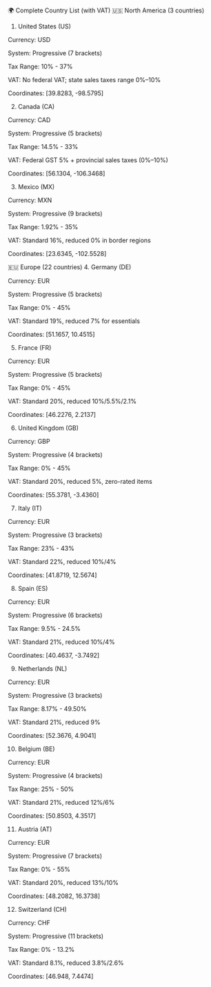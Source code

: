 🌍 Complete Country List (with VAT)
🇺🇸 North America (3 countries)
1. United States (US)

Currency: USD

System: Progressive (7 brackets)

Tax Range: 10% - 37%

VAT: No federal VAT; state sales taxes range 0%–10%

Coordinates: [39.8283, -98.5795]

2. Canada (CA)

Currency: CAD

System: Progressive (5 brackets)

Tax Range: 14.5% - 33%

VAT: Federal GST 5% + provincial sales taxes (0%–10%)

Coordinates: [56.1304, -106.3468]

3. Mexico (MX)

Currency: MXN

System: Progressive (9 brackets)

Tax Range: 1.92% - 35%

VAT: Standard 16%, reduced 0% in border regions

Coordinates: [23.6345, -102.5528]

🇪🇺 Europe (22 countries)
4. Germany (DE)

Currency: EUR

System: Progressive (5 brackets)

Tax Range: 0% - 45%

VAT: Standard 19%, reduced 7% for essentials

Coordinates: [51.1657, 10.4515]

5. France (FR)

Currency: EUR

System: Progressive (5 brackets)

Tax Range: 0% - 45%

VAT: Standard 20%, reduced 10%/5.5%/2.1%

Coordinates: [46.2276, 2.2137]

6. United Kingdom (GB)

Currency: GBP

System: Progressive (4 brackets)

Tax Range: 0% - 45%

VAT: Standard 20%, reduced 5%, zero-rated items

Coordinates: [55.3781, -3.4360]

7. Italy (IT)

Currency: EUR

System: Progressive (3 brackets)

Tax Range: 23% - 43%

VAT: Standard 22%, reduced 10%/4%

Coordinates: [41.8719, 12.5674]

8. Spain (ES)

Currency: EUR

System: Progressive (6 brackets)

Tax Range: 9.5% - 24.5%

VAT: Standard 21%, reduced 10%/4%

Coordinates: [40.4637, -3.7492]

9. Netherlands (NL)

Currency: EUR

System: Progressive (3 brackets)

Tax Range: 8.17% - 49.50%

VAT: Standard 21%, reduced 9%

Coordinates: [52.3676, 4.9041]

10. Belgium (BE)

Currency: EUR

System: Progressive (4 brackets)

Tax Range: 25% - 50%

VAT: Standard 21%, reduced 12%/6%

Coordinates: [50.8503, 4.3517]

11. Austria (AT)

Currency: EUR

System: Progressive (7 brackets)

Tax Range: 0% - 55%

VAT: Standard 20%, reduced 13%/10%

Coordinates: [48.2082, 16.3738]

12. Switzerland (CH)

Currency: CHF

System: Progressive (11 brackets)

Tax Range: 0% - 13.2%

VAT: Standard 8.1%, reduced 3.8%/2.6%

Coordinates: [46.948, 7.4474]
